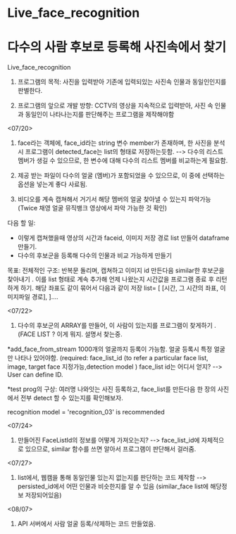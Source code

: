 # Live_face_recognition
# 다수의 사람 후보로 등록해 사진속에서 찾기 
Live_face_recognition
1. 프로그램의 목적: 사진을 입력받아 기존에 입력되있는 사진속 인물과 동일인인지를 판별한다. 

2. 프로그램의 앞으로 개발 방향: CCTV의 영상을 지속적으로 입력받아, 사진 속 인물과 동일인이 나타나는지를 판단해주는 프로그램을 제작해야함 


<07/20>
1. face라는 객체에, face_id라는 string 변수 member가 존재하며, 한 사진을 분석시 프로그램이 detected_face는 list의 형태로 저장하는듯함. 
--> 다수의 리스트 멤버가 생길 수 있으므로, 한 변수에 대해 다수의 리스트 멤버를 비교하는게 필요함. 

2. 제공 받는 파일이 다수의 얼굴 (멤버)가 포함되었을 수 있으므로, 이 중에 선택하는 옵션을 넣는게 좋다 사료됨. 

3. 비디오를 계속 캡쳐해서 거기서 해당 멤버의 얼굴 찾아낼 수 있는지 파악가능 (Twice 채영 얼굴 뮤직뱅크 영상에서 파악 가능한 것 확인)

다음 할 일: 
- 이렇게 캡쳐했을때 영상의 시간과 faceid, 이미지 저장 경로 list 만들어 dataframe 만들기. 
- 다수의 후보군을 등록해 다수의 인물과 비교 가능하게 만들기 
            


목표: 전체적인 구조: 반복문 돌리며, 캡쳐하고 이미지 id 만든다음 similar한 후보군을 찾아내기 .
이를 list 형태로 계속 추가해 언제 나왔는지 시간값을 프로그램 종료 후 리턴하게 하기. 해당 좌표도 같이 묶어서 다음과 같이 저장 
list=  [ [시간, 그 시간의 좌표, 이미지파일 경로], ]....

<07/22>
1. 다수의 후보군의 ARRAY를 만들어, 이 사람이 있는지를 프로그램이 찾게하기 . 
(FACE LIST ? 이게 뭐지. 설명서 찾는중.

*add_face_from_stream
1000개의 얼굴까지 등록이 가능함. 
얼굴 등록시 특정 얼굴만 나타나 있어야함. 
(required:  face_list_id (to refer a particular face list, image, target face 지정가능,detection model ) 
face_list id는 어디서 얻지? --> User can define ID.

*test prog의 구상: 여러명 나와잇는 사진 등록하고, face_list를 만든다음 한 장의 사진에서 전부 detect 할 수 있는지를 확인해보자. 

recognition model = 'recognition_03' is recommended

<07/24>
1. 만들어진 FaceListId의 정보를 어떻게 가져오는지? --> face_list_id에 자체적으로 있으므로, similar 함수를 쓰면 알아서 프로그램이 판단해서 걸러줌.  

<07/27>
1. list에서, 웹캠을 통해 동일인물 있는지 없는지를 판단하는 코드 제작함 
--> persisted_id에서 어떤 인물과 비슷한지를 알 수 있음 (similar_face list에 해당정보 저장되어있음) 

<08/07>
1. API 서버에서 사람 얼굴 등록/삭제하는 코드 만들었음. 
